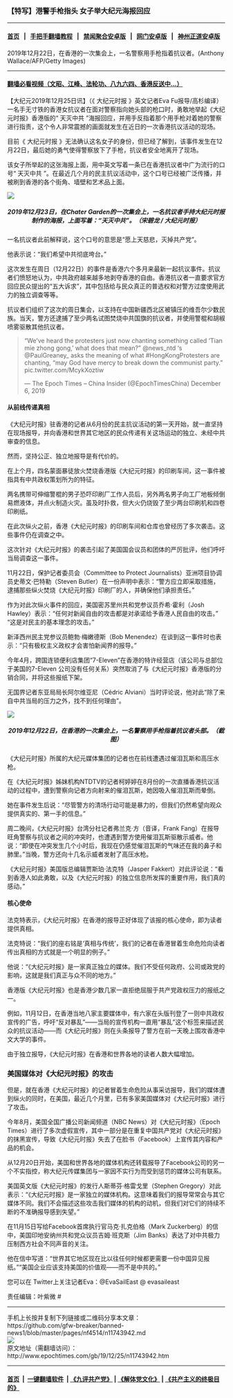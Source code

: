 ### 【特写】港警手枪指头 女子举大纪元海报回应
------------------------

#### [首页](https://github.com/gfw-breaker/banned-news1/blob/master/README.md) &nbsp;&nbsp;|&nbsp;&nbsp; [手把手翻墙教程](https://github.com/gfw-breaker/guides/wiki) &nbsp;&nbsp;|&nbsp;&nbsp; [禁闻聚合安卓版](https://github.com/gfw-breaker/bn-android) &nbsp;&nbsp;|&nbsp;&nbsp; [网门安卓版](https://github.com/oGate2/oGate) &nbsp;&nbsp;|&nbsp;&nbsp; [神州正道安卓版](https://github.com/SzzdOgate/update) 



<div><img alt="" class="aligncenter wp-post-image" src="http://i.epochtimes.com/assets/uploads/2019/12/hong-kong-poster-anti-communist-1200x800-600x400.jpg"/>
<div class="red16 caption">
 2019年12月22日，在香港的一次集会上，一名警察用手枪指着抗议者。(Anthony Wallace/AFP/Getty Images)
</div>
</div><hr/>

#### [翻墙必看视频（文昭、江峰、法轮功、八九六四、香港反送中...）](https://github.com/gfw-breaker/banned-news/blob/master/pages/link3.md)

<div><p>
 【大纪元2019年12月25日讯】（《
 <ok href="http://www.epochtimes.com/gb/tag/%E5%A4%A7%E7%BA%AA%E5%85%83%E6%97%B6%E6%8A%A5.html">
  大纪元时报
 </ok>
 》英文记者Eva Fu报导/高杉编译）一名手无寸铁的香港女抗议者在面对警察指向她头部的枪口时，勇敢地举起《大纪元时报》香港版的“
 <ok href="http://www.epochtimes.com/gb/tag/%E5%A4%A9%E7%81%AD%E4%B8%AD%E5%85%B1.html">
  天灭中共
 </ok>
 ”海报回应，并用手反指着那个用手枪对着她的警察进行指责，这个令人非常震撼的画面就发生在近日的一次香港抗议活动的现场。
</p>
<p>
 目前《
 <ok href="http://www.epochtimes.com/gb/tag/%E5%A4%A7%E7%BA%AA%E5%85%83%E6%97%B6%E6%8A%A5.html">
  大纪元时报
 </ok>
 》无法确认这名女子的身份，但已经了解到，该事件发生在12月22日，最后她的勇气使得警察放下了手枪，抗议者安全地离开了现场。
</p>
<p>
 该女子所举起的这张海报上面，用中英文写着一条已在香港抗议者中广为流行的口号“
 <ok href="http://www.epochtimes.com/gb/tag/%E5%A4%A9%E7%81%AD%E4%B8%AD%E5%85%B1.html">
  天灭中共
 </ok>
 ”。在最近几个月的民主抗议活动中，这个口号已经被广泛传播，并被刷到香港的各个街角、墙壁和艺术品上面。
</p>
<p>
 <img class="aligncenter" src="http://i.epochtimes.com/assets/uploads/2019/12/epoch-times-poster.jpg"/>
</p>
<h5 style="text-align: center;">
 2019年12月23日，在Chater Garden的一次集会上，一名抗议者手持大纪元时报制作的海报，上面写着：“天灭中共”。（宋碧龙 / 大纪元时报）
</h5>
<p>
 一名抗议者此前解释说，这个口号的意思是“愿上天慈悲，灭掉共产党”。
</p>
<p>
 他表示说：“我们希望中共彻底垮台。”
</p>
<p>
 这次发生在周日（12月22日）的事件是香港六个多月来最新一起抗议事件。抗议者们愤怒地认为，中共政府越来越多地剥夺香港的自由。香港抗议者一直要求官方回应民众提出的“五大诉求”，其中包括给与民众真正的普选权和对警方过度使用武力的独立调查等等。
</p>
<p>
 抗议者们组织了这次的周日集会，以支持在中国新疆西北区被镇压的维吾尔少数民族。当天，警方还逮捕了至少两名试图焚烧中共国旗的抗议者，并使用警棍和胡椒喷雾驱散其他抗议者。
</p>
<blockquote class="twitter-tweet">
 <p dir="ltr" lang="en">
  “We’ve heard the protesters just now chanting something called ‘Tian mie zhong gong,’ what does that mean?”
  <ok href="https://twitter.com/news_ntd?ref_src=twsrc%5Etfw">
   @news_ntd
  </ok>
  ‘s
  <ok href="https://twitter.com/PaulGreaney_?ref_src=twsrc%5Etfw">
   @PaulGreaney_
  </ok>
  asks the meaning of what
  <ok href="https://twitter.com/hashtag/HongKongProtesters?src=hash&amp;ref_src=twsrc%5Etfw">
   #HongKongProtesters
  </ok>
  are chanting, “may God have mercy to break down the communist party.”
  <ok href="https://t.co/McykXoztiw">
   pic.twitter.com/McykXoztiw
  </ok>
 </p>
 <p>
  — The Epoch Times – China Insider (@EpochTimesChina)
  <ok href="https://twitter.com/EpochTimesChina/status/1202986175566434305?ref_src=twsrc%5Etfw">
   December 6, 2019
  </ok>
 </p>
</blockquote>
<p>
 <h4>
  从前线传递真相
 </h4>
 <p>
  《大纪元时报》驻香港的记者从6月份的民主抗议活动的第一天开始，就一直坚持在现场报导，并向香港和世界其它地区的民众传递有关这场运动的独立、未经中共审查的信息。
 </p>
 <p>
  然而，坚持公正、独立地报导是有代价的。
 </p>
 <p>
  在上个月，四名蒙面暴徒放火焚烧香港版《大纪元时报》的印刷车间，这一事件被指具有中共政权策划所为的特征。
 </p>
 <p>
  两名携带可伸缩警棍的男子恐吓印刷厂工作人员后，另外两名男子向工厂地板倾倒易燃液体，并点火制造火灾。虽及时扑救，但大火仍烧毁了至少两台印刷机和四卷印刷纸。
 </p>
 <p>
  <center>
  </center>
  <p>
   在此次纵火之前，香港《大纪元时报》的印刷车间和仓库也曾经历了多次袭击。这些事件仍在调查之中。
  </p>
  <p>
   这次针对《大纪元时报》的袭击引起了美国国会议员和团体的严厉批评，他们呼吁当局调查这一事件。
  </p>
  <p>
   11月22日，保护记者委员会（Committee to Protect Journalists）亚洲项目协调员史蒂文‧巴特勒（Steven Butler）在一份声明中表示：“警方应立即采取措施，逮捕那些纵火焚烧《大纪元时报》印刷厂的人，并确保他们承担责任。”
  </p>
  <p>
   作为对此次纵火事件的回应，美国密苏里州共和党参议员乔希‧霍利（Josh Hawley）表示：“任何对新闻自由的攻击都是对承诺给予香港人民自由的攻击。” “这是对民主的基本理念的攻击。”
  </p>
  <p>
   新泽西州民主党参议员鲍勃‧梅嫩德斯（Bob Menendez）在谈到这一事件时也表示：“只有极权主义政权才会害怕新闻界的报导。”
  </p>
  <p>
   今年4月，跨国连锁便利店集团“7-Eleven”在香港的特许经营店（该公司与总部位于美国的7-Eleven 公司没有任何关系）突然取消了与《大纪元时报》香港版的分销合同，并将这些报纸下架。
  </p>
  <p>
   无国界记者东亚局局长阿尔维亚尼（Cédric Alviani）当时评论说，他对此“除了来自中共当局的压力之外，找不到任何理由”。
  </p>
  <p>
   <img class="aligncenter" src="http://i.epochtimes.com/assets/uploads/2019/12/Hong-Kong-1.jpg"/>
  </p>
  <h5 style="text-align: center;">
   2019年12月22日，在香港的一次集会上，一名警察用手枪指着抗议者头部。（截图）
  </h5>
  <p>
   《大纪元时报》所属的大纪元媒体集团的记者也在前线遭遇过催泪瓦斯和高压水枪。
  </p>
  <p>
   在《大纪元时报》姊妹机构NTDTV的记者柯婷婷在8月份的一次直播香港抗议活动的过程中，遭到警察向记者方向射来的催泪瓦斯，她因吸入催泪瓦斯而晕倒。
  </p>
  <p>
   她在事件发生后说：“尽管警方的清场行动可能是暴力的，但我们仍然希望向观众提供真实的、第一手的信息。”
  </p>
  <p>
   周二晚间，《大纪元时报》台湾分社记者弗兰克‧方（音译，Frank Fang）在报导旺角警察与抗议者之间的冲突时，也遭遇到警方使用催泪瓦斯驱散示威者。他说：“即使在冲突发生几个小时后，我现在仍感觉催泪瓦斯的气味还在我的鼻子和肺里。”当晚，警方还向十几名示威者发射了高压水枪。
  </p>
  <p>
   《大纪元时报》美国版总编辑贾斯珀‧法克特（Jasper Fakkert）对此评论说：“看到香港人如此勇敢，以及《大纪元时报》的独立信息所发挥的重要作用，我们真的感动。”
  </p>
  <h4>
   核心使命
  </h4>
  <p>
   法克特表示，《大纪元时报》在香港的报导正好体现了该报的核心使命，即为读者提供真相。
  </p>
  <p>
   法克特说：“我们的座右铭是‘真相与传统’，我们的记者在香港冒着生命危险向读者传出真相的方式就是一个明显的例子。”
  </p>
  <p>
   他说：“《大纪元时报》是一家真正独立的媒体。我们不受任何政府、公司或政党的影响，这就是我们真正与众不同的地方。”
  </p>
  <p>
   香港版《大纪元时报》也是香港少数几家一直拒绝屈服于共产党政权压力的报纸之一。
  </p>
  <p>
   例如，11月12日，在香港当地八家主要媒体中，有六家在头版刊登了一则中共政权宣传的广告，呼吁“反对暴乱”——当局的宣传机构一直用“暴乱”这个标签来描述民众的抗议活动——而《大纪元时报》则在头条报导了警方在前一天晚上围攻香港中文大学的事件。
  </p>
  <p>
   由于独立报导，《大纪元时报》在香港和世界各地的读者人数大幅增加。
  </p>
  <h3>
   美国媒体对《大纪元时报》的攻击
  </h3>
  <p>
   但是，就在香港《大纪元时报》的记者冒着生命危险从事采访报导，我们的媒体遭到纵火的同时，在美国，最近几个月里，已有多家美国媒体对《大纪元时报》进行了攻击。
  </p>
  <p>
   今年8月，美国全国广播公司新闻频道（NBC News）对《大纪元时报》（Epoch Times）进行了多次虚假宣传，其中一部分是在重复中国共产党对《大纪元时报》的抹黑宣传，导致《大纪元时报》失去了在脸书（Facebook）上宣传其内容和产品的机会。
  </p>
  <p>
   从12月20日开始，美国和世界各地的媒体机构还转载报导了Facebook公司的另一个不实指控，称大纪元传媒集团与一家因不实行为而受到惩罚的媒体公司有联系。
  </p>
  <p>
   美国英文版《大纪元时报》的发行人斯蒂芬‧格雷戈里（Stephen Gregory）对此表示：“《大纪元时报》是一家独立的媒体机构。这意味着我们的报导常常会与其它媒体不同。我们不会描述这些攻击我们媒体的机构的动机，但我们对它们的持续不断的不准确报导感到失望。”
  </p>
  <p>
   在11月15日写给Facebook首席执行官马克‧扎克伯格（Mark Zuckerberg）的信中，美国印地安纳州共和党众议员吉姆‧班克斯（Jim Banks）表达了对中共极力压制西方社会不同声音的关注。
  </p>
  <p>
   他在信中写道：“世界其它地区现在比以往任何时候都更需要一份中国异见报纸。”“美国企业应该支持美国的价值观——而不是中共的。”
  </p>
  <p>
   您可以在 Twitter上关注记者Eva：@EvaSailEast @ evasaileast
  </p>
  <p>
   责任编辑：叶紫微 #
  </p>
 </p>
</p></div>
<hr/>
手机上长按并复制下列链接或二维码分享本文章：<br/>
https://github.com/gfw-breaker/banned-news1/blob/master/pages/nf4514/n11743942.md <br/>
<a href='https://github.com/gfw-breaker/banned-news1/blob/master/pages/nf4514/n11743942.md'><img src='https://github.com/gfw-breaker/banned-news1/blob/master/pages/nf4514/n11743942.md.png'/></a> <br/>
原文地址（需翻墙访问）：http://www.epochtimes.com/gb/19/12/25/n11743942.htm


------------------------
#### [首页](https://github.com/gfw-breaker/banned-news1/blob/master/README.md) &nbsp;|&nbsp; [一键翻墙软件](https://github.com/gfw-breaker/nogfw/blob/master/README.md) &nbsp;| [《九评共产党》](https://github.com/gfw-breaker/9ping.md/blob/master/README.md#九评之一评共产党是什么) | [《解体党文化》](https://github.com/gfw-breaker/jtdwh.md/blob/master/README.md) | [《共产主义的终极目的》](https://github.com/gfw-breaker/gczydzjmd.md/blob/master/README.md)


<img src='http://gfw-breaker.win/banned-news/pages/nf4514/n11743942.md' width='0px' height='0px'/>